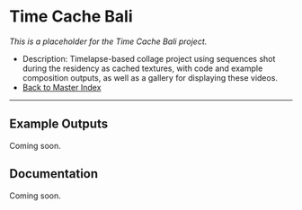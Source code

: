 # Time Cache Bali

_This is a placeholder for the Time Cache Bali project._

- Description: Timelapse-based collage project using sequences shot during the residency as cached textures, with code and example composition outputs, as well as a gallery for displaying these videos.
- [Back to Master Index](../README.md)

---

## Example Outputs
Coming soon.

## Documentation
Coming soon. 